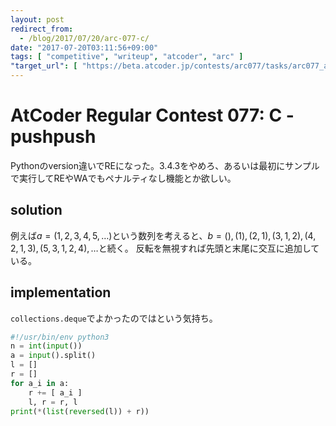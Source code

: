 ```yaml
---
layout: post
redirect_from:
  - /blog/2017/07/20/arc-077-c/
date: "2017-07-20T03:11:56+09:00"
tags: [ "competitive", "writeup", "atcoder", "arc" ]
"target_url": [ "https://beta.atcoder.jp/contests/arc077/tasks/arc077_a" ]
---
```


# AtCoder Regular Contest 077: C - pushpush

Pythonのversion違いでREになった。3.4.3をやめろ、あるいは最初にサンプルで実行してREやWAでもペナルティなし機能とか欲しい。

## solution

例えば$a = (1, 2, 3, 4, 5, \dots)$という数列を考えると、$b = (), (1 ), (2, 1), (3, 1, 2), (4, 2, 1, 3), (5, 3, 1, 2, 4), \dots$と続く。
反転を無視すれば先頭と末尾に交互に追加している。

## implementation

`collections.deque`でよかったのではという気持ち。

``` python
#!/usr/bin/env python3
n = int(input())
a = input().split()
l = []
r = []
for a_i in a:
    r += [ a_i ]
    l, r = r, l
print(*(list(reversed(l)) + r))
```
